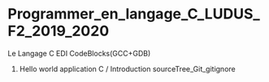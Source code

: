 # Programmer_en_langage_C_LUDUS_F2_2019_2020
Le Langage C EDI CodeBlocks(GCC+GDB)


1) Hello world application C / Introduction sourceTree_Git_gitignore
